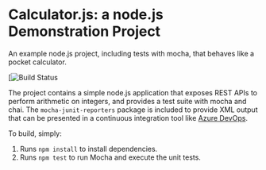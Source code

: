 Calculator.js: a node.js Demonstration Project
==============================================
An example node.js project, including tests with mocha, that behaves like
a pocket calculator.

[![![Build Status](https://dev.azure.com/thomasYU101/thomasYU101/_apis/build/status/fuxmakingausername.calculator?branchName=master)](https://dev.azure.com/thomasYU101/thomasYU101/_build/latest?definitionId=1&branchName=master)

The project contains a simple node.js application that exposes REST APIs
to perform arithmetic on integers, and provides a test suite with mocha
and chai.  The `mocha-junit-reporters` package is included to provide XML
output that can be presented in a continuous integration tool like
[Azure DevOps](https://azure.com/devops).

To build, simply:

1. Runs `npm install` to install dependencies.
2. Runs `npm test` to run Mocha and execute the unit tests.

